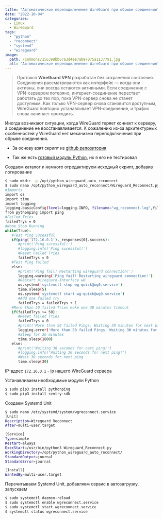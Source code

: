 ```yaml
---
title: "Автоматическое переподключение WireGuard при обрыве соединения"
date: "2022-10-04"
categories: 
  - Linux
  - WireGuard
tags: 
  - "python"
  - "reconnect"
  - "systemd"
  - "wireguard"
image:
  path: /commons/156398bb67a3d4ee7ab97075a1137791.jpg
  alt: "Автоматическое переподключение WireGuard при обрыве соединения"
---
```


> Протокол **WireGuard VPN** разработан без сохранения состояния. Соединения рассматриваются как интерфейс — когда они активны, они всегда остаются активными. Если соединение с VPN-сервером потеряно, интернет-соединение перестает работать до тех пор, пока VPN-сервер снова не станет доступным. Как только VPN-сервер снова становится доступным, WireGuard повторно устанавливает VPN-соединение, и трафик снова начинает проходить.

Иногда возникают ситуации, когда WireGuard теряет коннект к серверу, а соединение не восстанавливается. К сожалению из-за архитектурных особенностей у WireGuard нет механизма переподключения при обрыве соединения.

- За основу взят скрипт из [github репозитория](https://github.com/platofan23/python_wireguard_auto_reconnect)

- Так же есть [готовый модуль Python](https://pypi.org/project/wireguard-reconnect/), но я его не тестировал

Создаем каталог и немного отредактируем исходный скрипт, добавив логирование

```sh
$ sudo mkdir -p /opt/python_wireguard_auto_reconnect
$ sudo nano /opt/python_wireguard_auto_reconnect/Wireguard_Reconnect.py
#Imports
import os
import time
import logging
logging.basicConfig(level=logging.INFO, filename="wg_reconnect.log",filemode="w", format="%(asctime)s %(levelname)s %(message)s")
from pythonping import ping
#Failed Tries
failedTrys = 0
#None Stop Running
while(True):
   #Test Ping Sucessful
   if(ping('172.16.0.1')._responses[0].success):
      #print('Ping sucessful!')
      #logging.info('Ping sucessful!')
      #Reset Failed Tries
      failedTrys = 0
   #Test Ping failed
   else:
      #print('Ping fail! Restarting wireguard connection!')
      logging.warning('Ping fail! Restarting wireguard connection!')
      #Restart Wireguard-Interface w0
      os.system('systemctl stop wg-quick@wg0.service')
      time.sleep(5)
      os.system('systemctl start wg-quick@wg0.service')
      #Add one failed Try
      failedTrys = failedTrys + 1
   #More than 50 failed Tries make one 30 minutes timeout
   if(failedTrys >= 50):
      #Reset failed Tries
      failedTrys = 0
      #print('More than 50 failed Pings. Waiting 30 minutes for next ping!')
      logging.error('More than 50 failed Pings. Waiting 30 minutes for next ping!')
      #Sleep for 30 minutes
      time.sleep(1800)
   else:
      #print('Waiting 30 seconds for next ping!')
      #logging.info('Waiting 30 seconds for next ping!')
      #Wait 30 seconds for next ping
      time.sleep(30)
```

IP-адрес `172.16.0.1` - ip нашего WireGuard сервера

Устанавливаем необходимые модули Python

```sh
$ sudo pip3 install pythonping
$ sudo pip3 install sentry-sdk
```

Создаем Systemd Unit

```sh
$ sudo nano /etc/systemd/system/wgreconnect.service
[Unit]
Description=Wireguard Reconnect
After=multi-user.target

[Service]
Type=simple
Restart=always
ExecStart=/usr/bin/python3 Wireguard_Reconnect.py
WorkingDirectory=/opt/python_wireguard_auto_reconnect/
StandardOutput=journal
StandardError=journal

[Install]
WantedBy=multi-user.target
```

Перечитываем Systemd Unit, добавляем сервис в автозагрузку, запускаем

```sh
$ sudo systemctl daemon-reload
$ sudo systemctl enable wgreconnect.service
$ sudo systemctl start wgreconnect.service
$ systemctl status wgreconnect.service
```